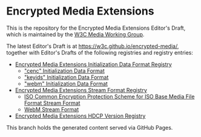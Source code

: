 # Encrypted Media Extensions

This is the repository for the Encrypted Media Extensions Editor's Draft, which is maintained by the [W3C Media Working Group](https://www.w3.org/media-wg/).

The latest Editor's Draft is at https://w3c.github.io/encrypted-media/, together with Editor's Drafts of the following registries and registry entries:

* [Encrypted Media Extensions Initialization Data Format Registry](https://w3c.github.io/encrypted-media/format-registry/initdata/index.html)
  * ["cenc" Initialization Data Format](https://w3c.github.io/encrypted-media/format-registry/initdata/cenc.html)
  * ["keyids" Initialization Data Format](https://w3c.github.io/encrypted-media/format-registry/initdata/keyids.html)
  * ["webm" Initialization Data Format](https://w3c.github.io/encrypted-media/format-registry/initdata/webm.html)
* [Encrypted Media Extensions Stream Format Registry](https://w3c.github.io/encrypted-media/format-registry/stream/index.html)
  * [ISO Common Encryption Protection Scheme for ISO Base Media File Format Stream Format](https://w3c.github.io/encrypted-media/format-registry/stream/mp4.html)
  * [WebM Stream Format](https://w3c.github.io/encrypted-media/format-registry/stream/webm.html)
* [Encrypted Media Extensions HDCP Version Registry](https://w3c.github.io/encrypted-media/hdcp-version-registry.html)


This branch holds the generated content served via GitHub Pages.
